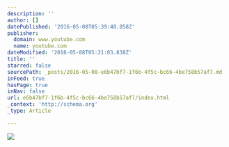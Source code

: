 ```yaml
---
description: ''
author: []
datePublished: '2016-05-08T05:39:48.058Z'
publisher:
  domain: www.youtube.com
  name: youtube.com
dateModified: '2016-05-08T05:21:03.838Z'
title: ''
starred: false
sourcePath: _posts/2016-05-08-e6b47bf7-1f6b-4f5c-bc66-4be758b57af7.md
inFeed: true
hasPage: true
inNav: false
url: e6b47bf7-1f6b-4f5c-bc66-4be758b57af7/index.html
_context: 'http://schema.org'
_type: Article

---
```

![](https://i.ytimg.com/vi/MMYDGvvSFrc/hqdefault.jpg?custom=true&w=196&h=110&stc=true&jpg444=true&jpgq=90&sp=68&sigh=ZXAzqPN7woi1yE30gEP0zt8DVJs)